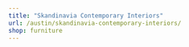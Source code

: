 ```yaml
---
title: "Skandinavia Contemporary Interiors"
url: /austin/skandinavia-contemporary-interiors/
shop: furniture
---
```

